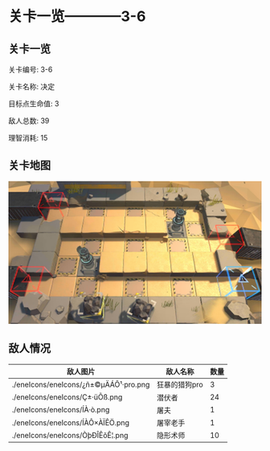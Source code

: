 # 关卡一览————3-6


## 关卡一览

关卡编号: 3-6

关卡名称: 决定

目标点生命值: 3

敌人总数: 39

理智消耗: 15


## 关卡地图
![3-6](./oprMap/3-6.png)

## 敌人情况

| 敌人图片 | 敌人名称 | 数量  |
|---------|-----|-----|
| ./eneIcons/eneIcons/¿ñ±©µÄÁÔ¹·pro.png| 狂暴的猎狗pro  |   3  |
| ./eneIcons/eneIcons/Ç±·üÕß.png| 潜伏者  |   24  |
| ./eneIcons/eneIcons/ÍÀ·ò.png| 屠夫  |   1  |
| ./eneIcons/eneIcons/ÍÀÔ×ÀÏÊÖ.png| 屠宰老手  |   1  |
| ./eneIcons/eneIcons/ÒþÐÎÊõÊ¦.png| 隐形术师  |   10  |
